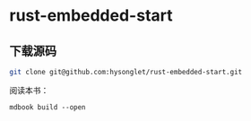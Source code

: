 # rust-embedded-start

## 下载源码
``` bash
git clone git@github.com:hysonglet/rust-embedded-start.git
```

阅读本书：
```
mdbook build --open
```